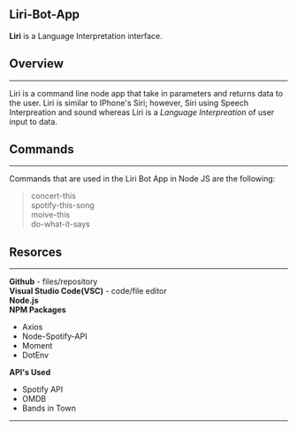 ## Liri-Bot-App 

**Liri** is a Language Interpretation interface. 

## Overview
-----------------
Liri is a command line node app that take in parameters and returns data to the user. Liri is similar to IPhone's Siri; however, Siri using Speech Interpreation and sound whereas Liri is a *Language Interpreation* of user input to data. 

## Commands
----------
Commands that are used in the Liri Bot App in Node JS are the following: <br>
>concert-this<br>
>spotify-this-song<br>
>moive-this<br>
do-what-it-says

## Resorces 
------
**Github** - files/repository<br>
**Visual Studio Code(VSC)** - code/file editor<br>
**Node.js**<br>
**NPM Packages**<br>
* Axios
* Node-Spotify-API
* Moment 
* DotEnv<br>

**API's Used**
* Spotify API<br>
* OMDB<br>
* Bands in Town<br>
-------



